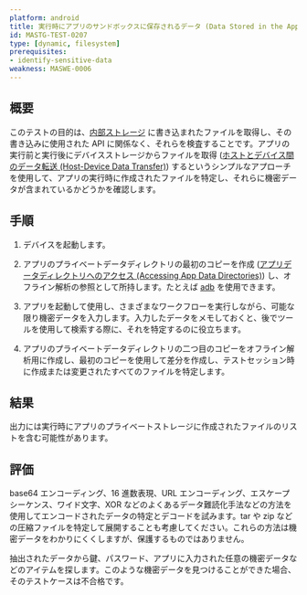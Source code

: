 ```yaml
---
platform: android
title: 実行時にアプリのサンドボックスに保存されるデータ (Data Stored in the App Sandbox at Runtime)
id: MASTG-TEST-0207
type: [dynamic, filesystem]
prerequisites:
- identify-sensitive-data
weakness: MASWE-0006
---
```


## 概要

このテストの目的は、[内部ストレージ](../../../0x05d-Testing-Data-Storage.md/#internal-storage) に書き込まれたファイルを取得し、その書き込みに使用された API に関係なく、それらを検査することです。アプリの実行前と実行後にデバイスストレージからファイルを取得 ([ホストとデバイス間のデータ転送 (Host-Device Data Transfer)](../../../techniques/android/MASTG-TECH-0002.md)) するというシンプルなアプローチを使用して、アプリの実行時に作成されたファイルを特定し、それらに機密データが含まれているかどうかを確認します。

## 手順

1. デバイスを起動します。

2. アプリのプライベートデータディレクトリの最初のコピーを作成 ([アプリデータディレクトリへのアクセス (Accessing App Data Directories)](../../../techniques/android/MASTG-TECH-0008.md)) し、オフライン解析の参照として所持します。たとえば [adb](../../../tools/android/MASTG-TOOL-0004.md) を使用できます。

3. アプリを起動して使用し、さまざまなワークフローを実行しながら、可能な限り機密データを入力します。入力したデータをメモしておくと、後でツールを使用して検索する際に、それを特定するのに役立ちます。

4. アプリのプライベートデータディレクトリの二つ目のコピーをオフライン解析用に作成し、最初のコピーを使用して差分を作成し、テストセッション時に作成または変更されたすべてのファイルを特定します。

## 結果

出力には実行時にアプリのプライベートストレージに作成されたファイルのリストを含む可能性があります。

## 評価

base64 エンコーディング、16 進数表現、URL エンコーディング、エスケープシーケンス、ワイド文字、XOR などのよくあるデータ難読化手法などの方法を使用してエンコードされたデータの特定とデコードを試みます。tar や zip などの圧縮ファイルを特定して展開することも考慮してください。これらの方法は機密データをわかりにくくしますが、保護するものではありません。

抽出されたデータから鍵、パスワード、アプリに入力された任意の機密データなどのアイテムを探します。このような機密データを見つけることができた場合、そのテストケースは不合格です。
